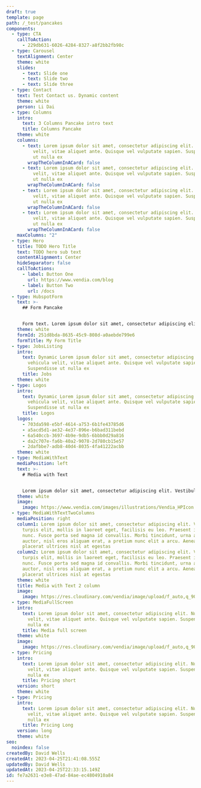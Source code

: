 ```yaml
---
draft: true
template: page
path: /_test/pancakes
components:
  - type: CTA
    callToAction:
      - 229db631-6026-4284-8327-a8f2bb2fb98c
  - type: Carousel
    textAlignment: Center
    theme: white
    slides:
      - text: Slide one
      - text: Slide two
      - text: Slide three
  - type: Contact
    text: Test Contact us. Dynamic content
    theme: white
    person: Li Dai
  - type: Columns
    intro:
      text: 3 Columns Pancake intro text
      title: Columns Pancake
    theme: white
    columns:
      - text: Lorem ipsum dolor sit amet, consectetur adipiscing elit. Nullam a vehicula
          velit, vitae aliquet ante. Quisque vel vulputate sapien. Suspendisse
          ut nulla ex
        wrapTheColumnInACard: false
      - text: Lorem ipsum dolor sit amet, consectetur adipiscing elit. Nullam a vehicula
          velit, vitae aliquet ante. Quisque vel vulputate sapien. Suspendisse
          ut nulla ex
        wrapTheColumnInACard: false
      - text: Lorem ipsum dolor sit amet, consectetur adipiscing elit. Nullam a vehicula
          velit, vitae aliquet ante. Quisque vel vulputate sapien. Suspendisse
          ut nulla ex
        wrapTheColumnInACard: false
      - text: Lorem ipsum dolor sit amet, consectetur adipiscing elit. Nullam a vehicula
          velit, vitae aliquet ante. Quisque vel vulputate sapien. Suspendisse
          ut nulla ex
        wrapTheColumnInACard: false
    maxColumns: "2"
  - type: Hero
    title: TODO Hero Title
    text: TODO hero sub text
    contentAlignment: Center
    hideSeparator: false
    callToActions:
      - label: Button One
        url: https://www.vendia.com/blog
      - label: Button Two
        url: /docs
  - type: HubspotForm
    text: >-
      ## Form Pancake


      Form text. Lorem ipsum dolor sit amet, consectetur adipiscing elit. Nullam a vehicula velit, vitae aliquet ante. Quisque vel vulputate sapien. Suspendisse ut nulla ex
    theme: white
    formId: 251d8bda-8635-45c9-808d-a0aebde799e6
    formTitle: My Form Title
  - type: JobsListing
    intro:
      text: Dynamic Lorem ipsum dolor sit amet, consectetur adipiscing elit. Nullam a
        vehicula velit, vitae aliquet ante. Quisque vel vulputate sapien.
        Suspendisse ut nulla ex
      title: Jobs
    theme: white
  - type: Logos
    intro:
      text: Dynamic Lorem ipsum dolor sit amet, consectetur adipiscing elit. Nullam a
        vehicula velit, vitae aliquet ante. Quisque vel vulputate sapien.
        Suspendisse ut nulla ex
      title: Logos
    logos:
      - 703da598-e5bf-4614-a753-6b1fe43785d6
      - a5acd5d1-ae32-4e37-896e-b6bad311bebd
      - 6a540ccb-3697-4b9e-9db5-6bbb0d29a816
      - da2c707e-fa6b-40a2-9078-2d780cb15e57
      - 2dafbbe7-adb8-40d4-8035-4fa41222acbb
    theme: white
  - type: MediaWithText
    mediaPosition: left
    text: >-
      # Media with Text


      Lorem ipsum dolor sit amet, consectetur adipiscing elit. Vestibulum turpis elit, mollis in laoreet eget, facilisis eu leo. Praesent id elit nunc. Fusce porta sed magna id convallis. Morbi tincidunt, urna a suscipit auctor, nisl eros aliquam erat, a pretium nunc elit a arcu. Aenean placerat ultrices nisl at egestas
    theme: white
    image:
      image: https://www.vendia.com/images/illustrations/Vendia_HPIcon.svg
  - type: MediaWithTextTwoColumns
    mediaPosition: right
    column1: Lorem ipsum dolor sit amet, consectetur adipiscing elit. Vestibulum
      turpis elit, mollis in laoreet eget, facilisis eu leo. Praesent id elit
      nunc. Fusce porta sed magna id convallis. Morbi tincidunt, urna a suscipit
      auctor, nisl eros aliquam erat, a pretium nunc elit a arcu. Aenean
      placerat ultrices nisl at egestas
    column2: Lorem ipsum dolor sit amet, consectetur adipiscing elit. Vestibulum
      turpis elit, mollis in laoreet eget, facilisis eu leo. Praesent id elit
      nunc. Fusce porta sed magna id convallis. Morbi tincidunt, urna a suscipit
      auctor, nisl eros aliquam erat, a pretium nunc elit a arcu. Aenean
      placerat ultrices nisl at egestas
    theme: white
    title: Media with Text 2 column
    image:
      image: https://res.cloudinary.com/vendia/image/upload/f_auto,q_90/v1680641017/Website/Iso/Financial_services_gqc0sk.svg
  - type: MediaFullScreen
    intro:
      text: Lorem ipsum dolor sit amet, consectetur adipiscing elit. Nullam a vehicula
        velit, vitae aliquet ante. Quisque vel vulputate sapien. Suspendisse ut
        nulla ex
      title: Media full screen
    theme: white
    image:
      image: https://res.cloudinary.com/vendia/image/upload/f_auto,q_90/v1680641017/Website/Iso/Financial_services_gqc0sk.svg
  - type: Pricing
    intro:
      text: Lorem ipsum dolor sit amet, consectetur adipiscing elit. Nullam a vehicula
        velit, vitae aliquet ante. Quisque vel vulputate sapien. Suspendisse ut
        nulla ex
      title: Pricing short
    version: short
    theme: white
  - type: Pricing
    intro:
      text: Lorem ipsum dolor sit amet, consectetur adipiscing elit. Nullam a vehicula
        velit, vitae aliquet ante. Quisque vel vulputate sapien. Suspendisse ut
        nulla ex
      title: Pricing Long
    version: long
    theme: white
seo:
  noindex: false
createdBy: David Wells
createdAt: 2023-04-25T21:41:08.555Z
updatedBy: David Wells
updatedAt: 2023-04-25T22:33:15.149Z
id: fe7a2631-e3e8-47ad-84ae-ec4804910a84
---
```

